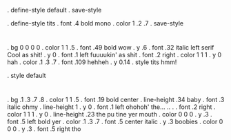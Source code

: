 . define-style default
. save-style

. define-style tits
. font .4 bold mono
. color 1 .2 .7
. save-style

#
. bg 0 0 0 0
. color 1 1 .5
. font .49 bold
wow
. y .6
. font .32 italic left serif
Cool as shit!
. y 0
. font .1 left
fuuuukin'
as shit
. font .2 right
. color 1 1 1
. y 0
hah
. color .1 .3 .7
. font .109
hehheh
. y 0.14
. style tits
hmm!


. style default
#
. bg .1 .3 .7 .8
. color 1 1 .5
. font .19 bold center
. line-height .34
baby
. font .3 italic
ohmy
. line-height 1
. y 0
. font .1 left
ohohoh'
the... .. .
. font .2 right
. color 1 1 1
. y 0
. line-height .23
the
pu
tine
yer 
mouth
. color 0 0 0
. y .3
. font .5 left bold
yer
. color .1 .3 .7
. font .5 center italic
. y .3
boobies
. color 0 0 0
. y .3
. font .5 right
tho
